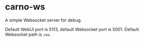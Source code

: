 # carno-ws

A simple Websocket server for debug.

Default WebUI port is 5113, default Websocket port is 5001.
Default Websocket path is `/ws`.
